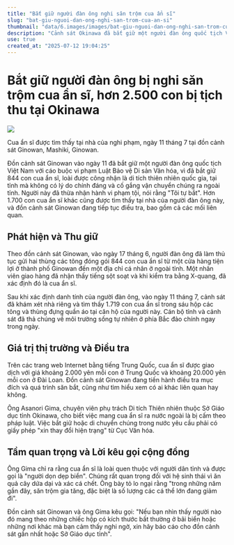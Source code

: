 ```yaml
---
title: "Bắt giữ người đàn ông nghi săn trộm cua ẩn sĩ"
slug: "bat-giu-nguoi-dan-ong-nghi-san-trom-cua-an-si"
thumbnail: "data/6.images/images/bat-giu-nguoi-dan-ong-nghi-san-trom-cua-an-si.webp"
description: "Cảnh sát Okinawa đã bắt giữ một người đàn ông quốc tịch Việt Nam vì nghi ngờ săn trộm hơn 2.500 con cua ẩn sĩ, loài được công nhận là di tích thiên nhiên quốc gia."
use: true
created_at: "2025-07-12 19:04:25"
---
```


# Bắt giữ người đàn ông bị nghi săn trộm cua ẩn sĩ, hơn 2.500 con bị tịch thu tại Okinawa

![](/images/20250712-00000001-ryu-000-2-view.webp)

Cua ẩn sĩ được tìm thấy tại nhà của nghi phạm, ngày 11 tháng 7 tại đồn cảnh sát Ginowan, Mashiki, Ginowan.

Đồn cảnh sát Ginowan vào ngày 11 đã bắt giữ một người đàn ông quốc tịch Việt Nam với cáo buộc vi phạm Luật Bảo vệ Di sản Văn hóa, vì đã bắt giữ 844 con cua ẩn sĩ, loài được công nhận là di tích thiên nhiên quốc gia, tại tỉnh mà không có lý do chính đáng và cố gắng vận chuyển chúng ra ngoài tỉnh. Người này đã thừa nhận hành vi phạm tội, nói rằng "Tôi tự bắt". Hơn 1.700 con cua ẩn sĩ khác cũng được tìm thấy tại nhà của người đàn ông này, và đồn cảnh sát Ginowan đang tiếp tục điều tra, bao gồm cả các mối liên quan.

## Phát hiện và Thu giữ

Theo đồn cảnh sát Ginowan, vào ngày 17 tháng 6, người đàn ông đã làm thủ tục gửi hai thùng các tông đóng gói 844 con cua ẩn sĩ từ một cửa hàng tiện lợi ở thành phố Ginowan đến một địa chỉ cá nhân ở ngoài tỉnh. Một nhân viên giao hàng đã nhận thấy tiếng sột soạt và khi kiểm tra bằng X-quang, đã xác định đó là cua ẩn sĩ.

Sau khi xác định danh tính của người đàn ông, vào ngày 11 tháng 7, cảnh sát đã khám xét nhà riêng và tìm thấy 1.719 con cua ẩn sĩ trong sáu hộp các tông và thùng đựng quần áo tại căn hộ của người này. Cán bộ tỉnh và cảnh sát đã thả chúng về môi trường sống tự nhiên ở phía Bắc đảo chính ngay trong ngày.

## Giá trị thị trường và Điều tra

Trên các trang web Internet bằng tiếng Trung Quốc, cua ẩn sĩ được giao dịch với giá khoảng 2.000 yên mỗi con ở Trung Quốc và khoảng 20.000 yên mỗi con ở Đài Loan. Đồn cảnh sát Ginowan đang tiến hành điều tra mục đích và quá trình săn bắt, cũng như tìm hiểu xem có ai khác liên quan hay không.

Ông Asanori Gima, chuyên viên phụ trách Di tích Thiên nhiên thuộc Sở Giáo dục tỉnh Okinawa, cho biết việc mang cua ẩn sĩ ra nước ngoài là bị cấm theo pháp luật. Việc bắt giữ hoặc di chuyển chúng trong nước yêu cầu phải có giấy phép "xin thay đổi hiện trạng" từ Cục Văn hóa.

## Tầm quan trọng và Lời kêu gọi cộng đồng

Ông Gima chỉ ra rằng cua ẩn sĩ là loài quen thuộc với người dân tỉnh và được gọi là "người dọn dẹp biển". Chúng rất quan trọng đối với hệ sinh thái vì ăn quả cây dứa dại và xác cá chết. Ông bày tỏ lo ngại rằng "trong những năm gần đây, săn trộm gia tăng, đặc biệt là số lượng các cá thể lớn đang giảm đi".

Đồn cảnh sát Ginowan và ông Gima kêu gọi: "Nếu bạn nhìn thấy người nào đó mang theo những chiếc hộp có kích thước bất thường ở bãi biển hoặc những nơi khác mà bạn cảm thấy nghi ngờ, xin hãy báo cáo cho đồn cảnh sát gần nhất hoặc Sở Giáo dục tỉnh".